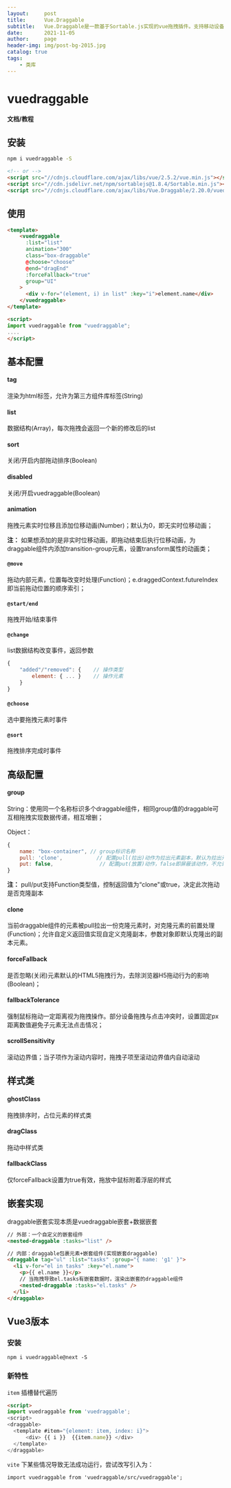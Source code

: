 ```yaml
---
layout:     post
title:      Vue.Draggable
subtitle:   Vue.Draggable是一款基于Sortable.js实现的vue拖拽插件。支持移动设备、拖拽和选择文本、智能滚动，可以在不同列表间拖拽、不依赖jQuery为基础、vue 2过渡动画兼容、支持撤销操作.
date:       2021-11-05
author:     page
header-img: img/post-bg-2015.jpg
catalog: true
tags:
    - 类库
---
```


# vuedraggable

**文档/教程**

[官方文档]:  https://github.com/SortableJS/Vue.Draggable#readme
[中文文档]:  https://www.itxst.com/vue-draggable/tutorial.html
[推荐文章]:  https://www.jianshu.com/p/03f0f58f84cc

## 安装

```sh
npm i vuedraggable -S
```

```html
<!-- or -->
<script src="//cdnjs.cloudflare.com/ajax/libs/vue/2.5.2/vue.min.js"></script>
<script src="//cdn.jsdelivr.net/npm/sortablejs@1.8.4/Sortable.min.js"></script>
<script src="//cdnjs.cloudflare.com/ajax/libs/Vue.Draggable/2.20.0/vuedraggable.umd.min.js"></script>
```

## 使用

```html
<template>
    <vuedraggable
      :list="list"
      animation="300"
      class="box-draggable"
      @choose="choose"
      @end="dragEnd"
      :forceFallback="true"
      group="UI"
    >
      <div v-for="(element, i) in list" :key="i">element.name</div>
    </vuedraggable>
</template>

<script>
import vuedraggable from "vuedraggable";
....
</script>
```

## 基本配置

#### tag

渲染为html标签，允许为第三方组件库标签(String)

#### list

数据结构(Array)，每次拖拽会返回一个新的修改后的list

#### sort

关闭/开启内部拖动排序(Boolean)

#### disabled

关闭/开启vuedraggable(Boolean)

#### animation

拖拽元素实时位移且添加位移动画(Number)；默认为0，即无实时位移动画；

**注：** 如果想添加的是非实时位移动画，即拖动结束后执行位移动画，为draggable组件内添加transition-group元素，设置transform属性的动画类；

#### `@move`

拖动内部元素，位置每改变时处理(Function)；e.draggedContext.futureIndex即当前拖动位置的顺序索引；

#### `@start/end`

拖拽开始/结束事件

#### `@change`

list数据结构改变事件，返回参数

```js
{
    "added"/"removed": {    // 操作类型
        element: { ... }    // 操作元素
    }
}
```

#### `@choose`

选中要拖拽元素时事件

#### `@sort`

拖拽排序完成时事件

## 高级配置

#### group

String：使用同一个名称标识多个draggable组件，相同group值的draggable可互相拖拽实现数据传递，相互增删；

Object：

```js
{
    name: "box-container", // group标识名称
    pull: 'clone',           // 配置pull(拉出)动作为拉出元素副本，默认为拉出元素本身
    put: false,               // 配置put(放置)动作，false即屏蔽该动作，不允许放置其他元素
}
```

**注：** pull/put支持Function类型值，控制返回值为“clone"或true，决定此次拖动是否克隆副本

#### clone

当前draggable组件的元素被pull拉出一份克隆元素时，对克隆元素的前置处理(Function)；允许自定义返回值实现自定义克隆副本，参数对象即默认克隆出的副本元素。

#### forceFallback

是否忽略(关闭)元素默认的HTML5拖拽行为，去除浏览器H5拖动行为的影响(Boolean)；

#### fallbackTolerance

强制鼠标拖动一定距离视为拖拽操作。部分设备拖拽与点击冲突时，设置固定px距离数值避免子元素无法点击情况；

#### scrollSensitivity

滚动边界值；当子项作为滚动内容时，拖拽子项至滚动边界值内自动滚动

## 样式类

#### ghostClass

拖拽排序时，占位元素的样式类

#### dragClass

拖动中样式类

#### fallbackClass

仅forceFallback设置为true有效，拖放中鼠标附着浮层的样式

## 嵌套实现

draggable嵌套实现本质是vuedraggable嵌套+数据嵌套

```html
// 外部：一个自定义的嵌套组件
<nested-draggable :tasks="list" />
```

```html
// 内部：draggable包裹元素+嵌套组件(实现嵌套draggable)
<draggable tag="ul" :list="tasks" :group="{ name: 'g1' }">
  <li v-for="el in tasks" :key="el.name">
    <p>{{ el.name }}</p>
    // 当拖拽导致el.tasks有嵌套数据时，渲染出嵌套的draggable组件
    <nested-draggable :tasks="el.tasks" />
  </li>
</draggable>
```

## Vue3版本

### 安装

```shell
npm i vuedraggable@next -S
```

### 新特性

`item` 插槽替代遍历

```html
<script>
import vuedraggable from 'vuedraggable';
<script>
<draggable>
  <template #item="{element: item, index: i}">
      <div> {{ i }}  {{item.name}} </div>
  </template>
</draggable>
```

`vite` 下某些情况导致无法成功运行，尝试改写引入为：

`import vuedraggable from 'vuedraggable/src/vuedraggable';`
